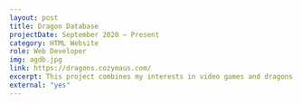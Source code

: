 ```yaml
---
layout: post
title: Dragon Database
projectDate: September 2020 – Present
category: HTML Website
role: Web Developer
img: agdb.jpg
link: https://dragons.cozymaus.com/
excerpt: This project combines my interests in video games and dragons. It's a website database that lists all the video games that feature dragons as playable characters. It uses an original pink theme I created. The goal was to see how well I could create a "fake database" using the Jekyll static site generator.
external: "yes"
---
```

